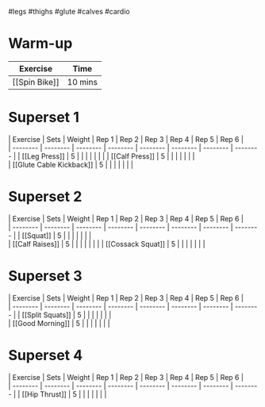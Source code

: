 #legs #thighs #glute #calves #cardio 

# Warm-up
| Exercise | Time |  
| -------- | -------- | 
| [[Spin Bike]] | 10 mins |

# Superset 1
| Exercise | Sets | Weight | Rep 1 | Rep 2 | Rep 3 | Rep 4 | Rep 5 | Rep 6 |  
| -------- | -------- | -------- | -------- | -------- | -------- | -------- | -------- |
| [[Leg Press]] | 5 |  |  |  |  |  |  |
| [[Calf Press]] | 5 |  |  |  |  |  |  |  
| [[Glute Cable Kickback]] | 5 |  |  |  |  |  |  |

# Superset 2
| Exercise | Sets | Weight | Rep 1 | Rep 2 | Rep 3 | Rep 4 | Rep 5 | Rep 6 |  
| -------- | -------- | -------- | -------- | -------- | -------- | -------- | -------- |
| [[Squat]] | 5 |  |  |  |  |  |  |  
| [[Calf Raises]] | 5 |  |  |  |  |  |  |
| [[Cossack Squat]] | 5 |  |  |  |  |  |  |

# Superset 3
| Exercise | Sets | Weight | Rep 1 | Rep 2 | Rep 3 | Rep 4 | Rep 5 | Rep 6 |  
| -------- | -------- | -------- | -------- | -------- | -------- | -------- | -------- |
| [[Split Squats]] | 5 |  |  |  |  |  |  |  
| [[Good Morning]] | 5 |  |  |  |  |  |  |

# Superset 4
| Exercise | Sets | Weight | Rep 1 | Rep 2 | Rep 3 | Rep 4 | Rep 5 | Rep 6 |  
| -------- | -------- | -------- | -------- | -------- | -------- | -------- | -------- |
| [[Hip Thrust]] | 5 |  |  |  |  |  |  |  
